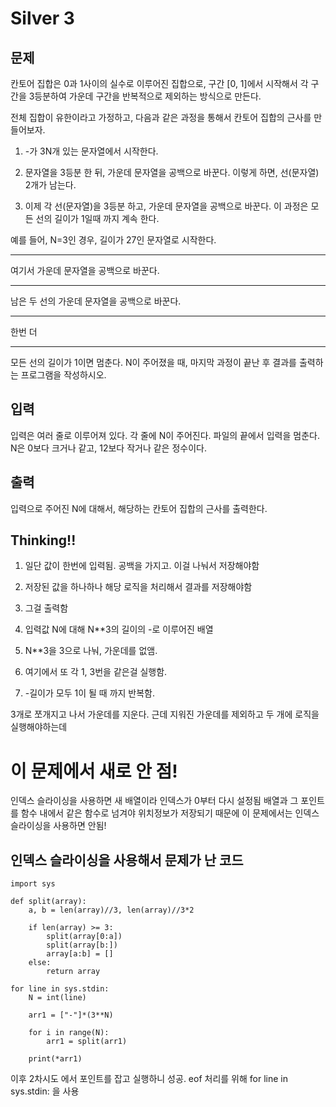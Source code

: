 # Silver 3

## 문제  
칸토어 집합은 0과 1사이의 실수로 이루어진 집합으로, 구간 [0, 1]에서 시작해서 각 구간을 3등분하여 가운데 구간을 반복적으로 제외하는 방식으로 만든다.

전체 집합이 유한이라고 가정하고, 다음과 같은 과정을 통해서 칸토어 집합의 근사를 만들어보자.

1. -가 3N개 있는 문자열에서 시작한다.

2. 문자열을 3등분 한 뒤, 가운데 문자열을 공백으로 바꾼다. 이렇게 하면, 선(문자열) 2개가 남는다.

3. 이제 각 선(문자열)을 3등분 하고, 가운데 문자열을 공백으로 바꾼다. 이 과정은 모든 선의 길이가 1일때 까지 계속 한다.

예를 들어, N=3인 경우, 길이가 27인 문자열로 시작한다.

---------------------------
여기서 가운데 문자열을 공백으로 바꾼다.

---------         ---------
남은 두 선의 가운데 문자열을 공백으로 바꾼다.

---   ---         ---   ---
한번 더

- -   - -         - -   - -
모든 선의 길이가 1이면 멈춘다. N이 주어졌을 때, 마지막 과정이 끝난 후 결과를 출력하는 프로그램을 작성하시오.


## 입력  
입력은 여러 줄로 이루어져 있다. 각 줄에 N이 주어진다. 파일의 끝에서 입력을 멈춘다.  
N은 0보다 크거나 같고, 12보다 작거나 같은 정수이다.

## 출력  
입력으로 주어진 N에 대해서, 해당하는 칸토어 집합의 근사를 출력한다.

## Thinking!!
1. 일단 값이 한번에 입력됨. 공백을 가지고. 이걸 나눠서 저장해야함
2. 저장된 값을 하나하나 해당 로직을 처리해서 결과를 저장해야함
3. 그걸 출력함

1. 입력값 N에 대해 N**3의 길이의 -로 이루어진 배열
2. N**3을 3으로 나눠, 가운데를 없앰.
3. 여기에서 또 각 1, 3번을 같은걸 실행함.
4. -길이가 모두 1이 될 때 까지 반복함.

3개로 쪼개지고 나서 가운데를 지운다. 근데 지워진 가운데를 제외하고 두 개에 로직을 실행해야하는데

# 이 문제에서 새로 안 점!
인덱스 슬라이싱을 사용하면 새 배열이라 인덱스가 0부터 다시 설정됨
배열과 그 포인트를 함수 내에서 같은 함수로 넘겨야 위치정보가 저장되기 때문에
이 문제에서는 인덱스 슬라이싱을 사용하면 안됨!

## 인덱스 슬라이싱을 사용해서 문제가 난 코드

    import sys
    
    def split(array):
        a, b = len(array)//3, len(array)//3*2
    
        if len(array) >= 3:
            split(array[0:a])
            split(array[b:])
            array[a:b] = []
        else:
            return array
    
    for line in sys.stdin:
        N = int(line)
    
        arr1 = ["-"]*(3**N)
    
        for i in range(N):
            arr1 = split(arr1)
    
        print(*arr1)

이후 2차시도 에서 포인트를 잡고 실행하니 성공.
eof 처리를 위해 for line in sys.stdin: 을 사용